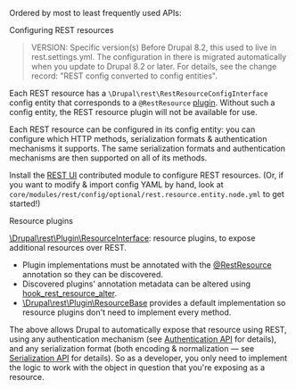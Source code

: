 Ordered by most to least frequently used APIs:

Configuring REST resources

<!-- note-version -->
> VERSION: Specific version(s)
Before Drupal 8.2, this used to live in rest.settings.yml. The configuration in there is migrated automatically when you update to Drupal 8.2 or later. For details, see the change record: "REST config converted to config entities".

Each REST resource has a `\Drupal\rest\RestResourceConfigInterface` config entity that corresponds to a `@RestResource` [plugin](/node/2817957). Without such a config entity, the REST resource plugin will not be available for use.

Each REST resource can be configured in its config entity: you can configure which HTTP methods, serialization formats & authentication mechanisms it supports. The same serialization formats and authentication mechanisms are then supported on all of its methods.

Install the [REST UI](/project/restui) contributed module to configure REST resources. (Or, if you want to modify & import config YAML by hand, look at `core/modules/rest/config/optional/rest.resource.entity.node.yml` to get started!)

Resource plugins

[\\Drupal\\rest\\Plugin\\ResourceInterface](https://api.drupal.org/api/drupal/core%21modules%21rest%21src%21Plugin%21ResourceInterface.php/interface/ResourceInterface/8): resource plugins, to expose additional resources over REST.
* Plugin implementations must be annotated with the [@RestResource](https://api.drupal.org/api/drupal/core%21modules%21rest%21src%21Annotation%21RestResource.php/class/RestResource/8) annotation so they can be discovered.
* Discovered plugins' annotation metadata can be altered using [hook\_rest\_resource\_alter](https://api.drupal.org/api/drupal/core%21modules%21rest%21rest.api.php/function/hook%5Frest%5Fresource%5Falter/8).
* [\\Drupal\\rest\\Plugin\\ResourceBase](https://api.drupal.org/api/drupal/core%21modules%21rest%21src%21Plugin%21ResourceBase.php/class/ResourceBase/8) provides a default implementation so resource plugins don't need to implement every method.

The above allows Drupal to automatically expose that resource using REST, using any authentication mechanism (see [Authentication API](/developing/api/8/authentication) for details), and any serialization format (both encoding & normalization — see [Serialization API](/developing/api/8/serialization) for details). So as a developer, you only need to implement the logic to work with the object in question that you're exposing as a resource.